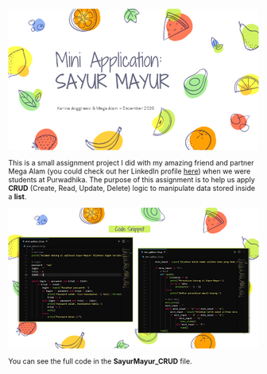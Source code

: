 ![Cover](https://github.com/karina-anggraeni/Sayur-Mayur-Mini-App/blob/main/Sample%20Image/Sayur%20Mayur%20-%20Cover.png)

This is a small assignment project I did with my amazing friend and partner Mega Alam (you could check out her LinkedIn profile [here](https://id.linkedin.com/in/mega-alam-777448164)) when we were students at Purwadhika.
The purpose of this assignment is to help us apply **CRUD** (Create, Read, Update, Delete) logic to manipulate data stored inside a **list**.

![Code](https://github.com/karina-anggraeni/Sayur-Mayur-Mini-App/blob/main/Sample%20Image/Sayur%20Mayur%20-%20Code.png)


You can see the full code in the **SayurMayur_CRUD** file.
